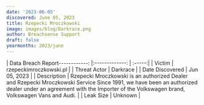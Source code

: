 ```yaml
---
date: '2023-06-05'
discovered: June 05, 2023
title: Rzepecki Mroczkowski
image: images/blog/Darkrace.png
author: Breachsense Support
draft: false
yearmonths: 2023/june
---
```


| Data Breach Report------------:     |:-------------:    | :-----:|
| Victim      | rzepeckimroczkowski.pl      | 
| Threat Actor      | Darkrace      | 
| Date Discovered      | Jun 05, 2023      | 
| Description      | Rzepecki Mroczkowski is an authorized Dealer and Rzepecki Mroczkowski Service Since 1991, we have been an authorized dealer under an agreement with the Importer of the Volkswagen brand, Volkswagen Vans and Audi.      | 
| Leak Size      | Unknown      | 

